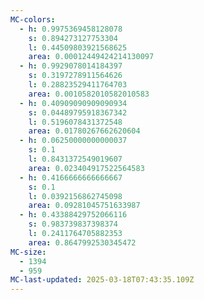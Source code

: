 ```yaml
---
MC-colors:
  - h: 0.9975369458128078
    s: 0.894273127753304
    l: 0.44509803921568625
    area: 0.00012449424214130097
  - h: 0.9929078014184397
    s: 0.3197278911564626
    l: 0.28823529411764703
    area: 0.0010582010582010583
  - h: 0.40909090909090934
    s: 0.04489795918367342
    l: 0.5196078431372548
    area: 0.01780267662620604
  - h: 0.06250000000000037
    s: 0.1
    l: 0.8431372549019607
    area: 0.023404917522564583
  - h: 0.4166666666666667
    s: 0.1
    l: 0.0392156862745098
    area: 0.09281045751633987
  - h: 0.43388429752066116
    s: 0.983739837398374
    l: 0.2411764705882353
    area: 0.8647992530345472
MC-size:
  - 1394
  - 959
MC-last-updated: 2025-03-18T07:43:35.109Z
---
```

